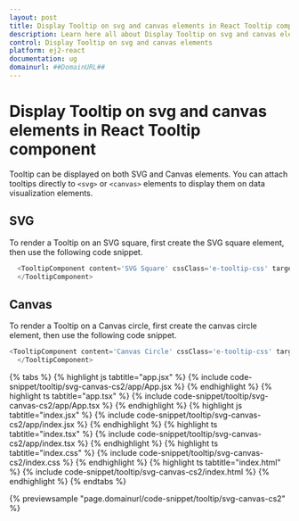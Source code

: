 ```yaml
---
layout: post
title: Display Tooltip on svg and canvas elements in React Tooltip component | Syncfusion
description: Learn here all about Display Tooltip on svg and canvas elements in Syncfusion React Tooltip component of Syncfusion Essential JS 2 and more.
control: Display Tooltip on svg and canvas elements 
platform: ej2-react
documentation: ug
domainurl: ##DomainURL##
---
```


# Display Tooltip on svg and canvas elements in React Tooltip component

Tooltip can be displayed on both SVG and Canvas elements. You can attach tooltips directly to `<svg>` or `<canvas>` elements to display them on data visualization elements.

## SVG

To render a Tooltip on an SVG square, first create the SVG square element, then use the following code snippet.

```ts
  <TooltipComponent content='SVG Square' cssClass='e-tooltip-css' target= '#square'>
  </TooltipComponent>
```

## Canvas

To render a Tooltip on a Canvas circle, first create the canvas circle element, then use the following code snippet.

```ts
<TooltipComponent content='Canvas Circle' cssClass='e-tooltip-css' target= '#circle'>
  </TooltipComponent>
```

{% tabs %}
{% highlight js tabtitle="app.jsx" %}
{% include code-snippet/tooltip/svg-canvas-cs2/app/App.jsx %}
{% endhighlight %}
{% highlight ts tabtitle="app.tsx" %}
{% include code-snippet/tooltip/svg-canvas-cs2/app/App.tsx %}
{% endhighlight %}
{% highlight js tabtitle="index.jsx" %}
{% include code-snippet/tooltip/svg-canvas-cs2/app/index.jsx %}
{% endhighlight %}
{% highlight ts tabtitle="index.tsx" %}
{% include code-snippet/tooltip/svg-canvas-cs2/app/index.tsx %}
{% endhighlight %}
{% highlight ts tabtitle="index.css" %}
{% include code-snippet/tooltip/svg-canvas-cs2/index.css %}
{% endhighlight %}
{% highlight ts tabtitle="index.html" %}
{% include code-snippet/tooltip/svg-canvas-cs2/index.html %}
{% endhighlight %}
{% endtabs %}

 {% previewsample "page.domainurl/code-snippet/tooltip/svg-canvas-cs2" %}
